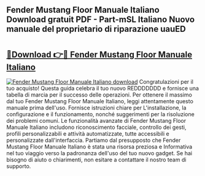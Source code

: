 ## Fender Mustang Floor Manuale Italiano Download gratuit PDF - Part-mSL Italiano Nuovo manuale del proprietario di riparazione uauED

# <h2><a href="http://dff8f3.blite.top/?on=Fender+Mustang+Floor+Manuale+Italiano">🔗Download 👉🔴 Fender Mustang Floor Manuale Italiano</a></h2>

[![Fender Mustang Floor Manuale Italiano download](https://i.imgur.com/lujVjoI.png)](http://dff8f3.blite.top/?on=Fender+Mustang+Floor+Manuale+Italiano)
Congratulazioni per il tuo acquisto! Questa guida celebra il tuo nuovo REDDDDDDD e fornisce una tabella di marcia per il successo delle operazioni. Per ottenere il massimo dal tuo Fender Mustang Floor Manuale Italiano, leggi attentamente questo manuale prima dell'uso. Fornisce istruzioni chiare per L'installazione, la configurazione e il funzionamento, nonché suggerimenti per la risoluzione dei problemi comuni. Le funzionalità avanzate di Fender Mustang Floor Manuale Italiano includono riconoscimento facciale, controllo dei gesti, profili personalizzabili e attività automatizzate, tutte accessibili e personalizzate dall'interfaccia. Partiamo dal presupposto che Fender Mustang Floor Manuale Italiano è stata una risorsa preziosa e Informativa nel tuo viaggio verso la padronanza dell'uso del tuo nuovo gadget. Se hai bisogno di aiuto o chiarimenti, non esitare a contattare il nostro team di supporto.
